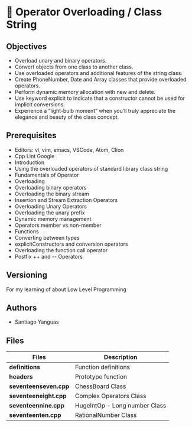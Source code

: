 # :book: Operator Overloading / Class String
## Objectives

- Overload unary and binary operators.
- Convert objects from one class to another class.
- Use overloaded operators and additional features of the string class.
- Create PhoneNumber, Date and Array classes that provide overloaded operators.
- Perform dynamic memory allocation with new and delete.
- Use keyword explicit to indicate that a constructor cannot be used for implicit conversions.
- Experience a “light-bulb moment” when you’ll truly appreciate the elegance and beauty of the class concept.

## Prerequisites

- Editors: vi, vim, emacs, VSCode, Atom, Clion
- Cpp Lint Google
- Introduction
- Using the overloaded operators of standard library class string
- Fundamentals of Operator
- Overloading
- Overloading binary operators
- Overloading the binary stream
- Insertion and Stream Extraction Operators
- Overloading Unary Operators
- Overloading the unary prefix
- Dynamic memory management
- Operators member vs.non-member
- Functions
- Converting between types
- explicitConstructors and conversion operators
- Overloading the function call operator
- Postfix ++ and -- Operators

## Versioning

For my learning of about Low Level Programming

## Authors

- Santiago Yanguas

## Files

| Files                     | Description                   |
|---------------------------|-------------------------------|
| **definitions**           | Function definitions          |
| **headers**               | Prototype function            |
| **seventeenseven.cpp**    | ChessBoard Class              |
| **seventeeneight.cpp**    | Complex Operators  Class      |
| **seventeennine.cpp**     | HugeIntOp - Long number Class |
| **seventeenten.cpp**      | RationalNumber Class          |

